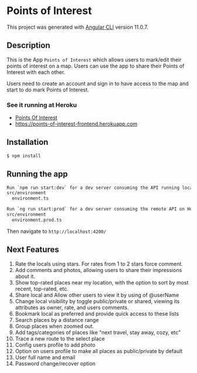 # Points of Interest

This project was generated with [Angular CLI](https://github.com/angular/angular-cli) version 11.0.7.

## Description

This is the App `Points of Interest` which allows users to mark/edit their points of interest on a map. Users can use the app to share their Points of Interest with each other.

Users need to create an account and sign in to have access to the map and start to do mark Points of Interest.

### See it running at Heroku

- [Points Of Interest](https://points-of-interest-frontend.herokuapp.com)
- https://points-of-interest-frontend.herokuapp.com

## Installation

```bash
$ npm install
```

## Running the app

```bash
Run `npm run start:dev` for a dev server consuming the API running locally.
src/environment
  environment.ts

Run `ng run start:prod` for a dev server consuming the remote API on Heroku.
src/environment
  environment.prod.ts
```

Then navigate to `http://localhost:4200/`

## Next Features

1. Rate the locals using stars. For rates from 1 to 2 stars force comment.
2. Add comments and photos, allowing users to share their impressions about it.
3. Show top-rated places near my location, with the option to sort by most recent, top-rated, etc.
4. Share local and Allow other users to view it by using of @userName
5. Change local visibility by toggle public/private or shared, viewing its attributes as owner, rate, and users comments.
6. Bookmark local as preferred and provide quick access to these lists
7. Search places by a distance range
8. Group places when zoomed out.
9. Add tags/categories of places like “next travel, stay away, cozy, etc”
10. Trace a new route to the select place
11. Config users profile to add photo
12. Option on users profile to make all places as public/private by default
13. User full name and email
14. Password change/recover option
